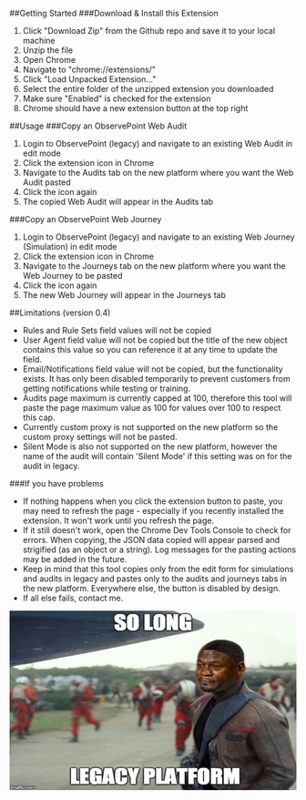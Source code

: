 ##Getting Started
###Download & Install this Extension
1. Click "Download Zip" from the Github repo and save it to your local machine
2. Unzip the file
3. Open Chrome
4. Navigate to "chrome://extensions/"
5. Click "Load Unpacked Extension..."
6. Select the entire folder of the unzipped extension you downloaded
7. Make sure "Enabled" is checked for the extension
8. Chrome should have a new extension button at the top right

##Usage
###Copy an ObservePoint Web Audit
1. Login to ObservePoint (legacy) and navigate to an existing Web Audit in edit mode
2. Click the extension icon in Chrome
3. Navigate to the Audits tab on the new platform where you want the Web Audit pasted
4. Click the icon again
5. The copied Web Audit will appear in the Audits tab

###Copy an ObservePoint Web Journey
1. Login to ObservePoint (legacy) and navigate to an existing Web Journey (Simulation) in edit mode
2. Click the extension icon in Chrome
3. Navigate to the Journeys tab on the new platform where you want the Web Journey to be pasted
4. Click the icon again
5. The new Web Journey will appear in the Journeys tab

##Limitations (version 0.4)
- Rules and Rule Sets field values will not be copied
- User Agent field value will not be copied but the title of the new object contains this value so you can reference it at any time to update the field.
- Email/Notifications field value will not be copied, but the functionality exists. It has only been disabled temporarily to prevent customers from getting notifications while testing or training.
- Audits page maximum is currently capped at 100, therefore this tool will paste the page maximum value as 100 for values over 100 to respect this cap.
- Currently custom proxy is not supported on the new platform so the custom proxy settings will not be pasted.
- Silent Mode is also not supported on the new platform, however the name of the audit will contain 'Silent Mode' if this setting was on for the audit in legacy.

###If you have problems
- If nothing happens when you click the extension button to paste, you may need to refresh the page - especially if you recently installed the extension. It won't work until you refresh the page.
- If it still doesn't work, open the Chrome Dev Tools Console to check for errors. When copying, the JSON data copied will appear parsed and strigified (as an object or a string). Log messages for the pasting actions may be added in the future.
- Keep in mind that this tool copies only from the edit form for simulations and audits in legacy and pastes only to the audits and journeys tabs in the new platform. Everywhere else, the button is disabled by design.
- If all else fails, contact me.

![Alt text](images/screenshot.jpg?raw=true "Optional Title")
